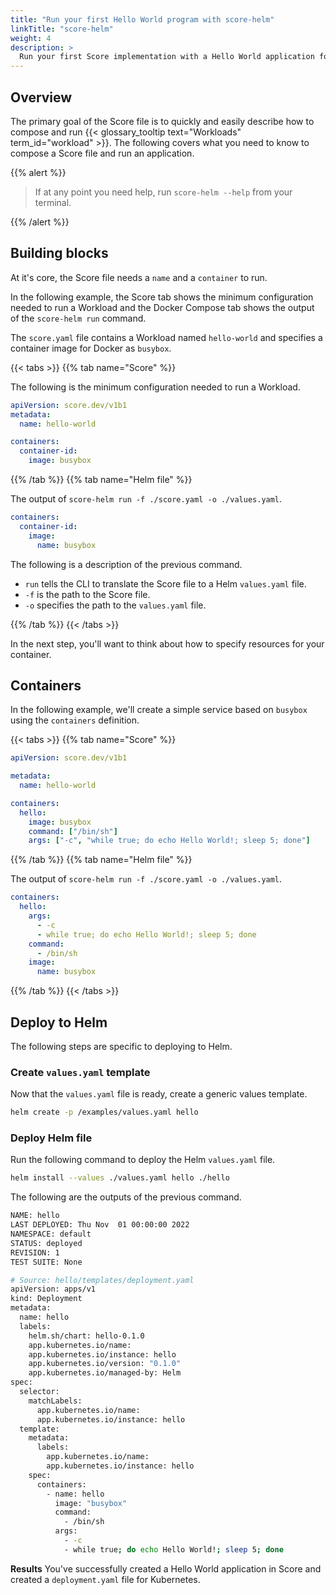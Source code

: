 ```yaml
---
title: "Run your first Hello World program with score-helm"
linkTitle: "score-helm"
weight: 4
description: >
  Run your first Score implementation with a Hello World application for `score-helm`.
---
```


## Overview

The primary goal of the Score file is to quickly and easily describe how to compose and run {{< glossary_tooltip text="Workloads" term_id="workload" >}}. The following covers what you need to know to compose a Score file and run an application.

{{% alert %}}

> If at any point you need help, run `score-helm --help` from your terminal.

{{% /alert %}}

## Building blocks

At it's core, the Score file needs a `name` and a `container` to run.

In the following example, the Score tab shows the minimum configuration needed to run a Workload and the Docker Compose tab shows the output of the `score-helm run` command.

The `score.yaml` file contains a Workload named `hello-world` and specifies a container image for Docker as `busybox`.

{{< tabs >}}
{{% tab name="Score" %}}

The following is the minimum configuration needed to run a Workload.

```yaml
apiVersion: score.dev/v1b1
metadata:
  name: hello-world

containers:
  container-id:
    image: busybox
```

{{% /tab %}}
{{% tab name="Helm file" %}}

The output of `score-helm run -f ./score.yaml -o ./values.yaml`.

```yaml
containers:
  container-id:
    image:
      name: busybox
```

The following is a description of the previous command.

- `run` tells the CLI to translate the Score file to a Helm `values.yaml` file.
- `-f` is the path to the Score file.
- `-o` specifies the path to the `values.yaml` file.

{{% /tab %}}
{{< /tabs >}}

In the next step, you'll want to think about how to specify resources for your container.

## Containers

In the following example, we'll create a simple service based on `busybox` using the `containers` definition.

{{< tabs >}}
{{% tab name="Score" %}}

```yaml
apiVersion: score.dev/v1b1

metadata:
  name: hello-world

containers:
  hello:
    image: busybox
    command: ["/bin/sh"]
    args: ["-c", "while true; do echo Hello World!; sleep 5; done"]
```

{{% /tab %}}
{{% tab name="Helm file" %}}

The output of `score-helm run -f ./score.yaml -o ./values.yaml`.

```yaml
containers:
  hello:
    args:
      - -c
      - while true; do echo Hello World!; sleep 5; done
    command:
      - /bin/sh
    image:
      name: busybox
```

{{% /tab %}}
{{< /tabs >}}

## Deploy to Helm

The following steps are specific to deploying to Helm.

### Create `values.yaml` template

Now that the `values.yaml` file is ready, create a generic values template.

```bash
helm create -p /examples/values.yaml hello
```

### Deploy Helm file

Run the following command to deploy the Helm `values.yaml` file.

```bash
helm install --values ./values.yaml hello ./hello
```

The following are the outputs of the previous command.

```bash
NAME: hello
LAST DEPLOYED: Thu Nov  01 00:00:00 2022
NAMESPACE: default
STATUS: deployed
REVISION: 1
TEST SUITE: None
```

```bash
# Source: hello/templates/deployment.yaml
apiVersion: apps/v1
kind: Deployment
metadata:
  name: hello
  labels:
    helm.sh/chart: hello-0.1.0
    app.kubernetes.io/name:
    app.kubernetes.io/instance: hello
    app.kubernetes.io/version: "0.1.0"
    app.kubernetes.io/managed-by: Helm
spec:
  selector:
    matchLabels:
      app.kubernetes.io/name:
      app.kubernetes.io/instance: hello
  template:
    metadata:
      labels:
        app.kubernetes.io/name:
        app.kubernetes.io/instance: hello
    spec:
      containers:
        - name: hello
          image: "busybox"
          command:
            - /bin/sh
          args:
            - -c
            - while true; do echo Hello World!; sleep 5; done
```

**Results** You've successfully created a Hello World application in Score and created a `deployment.yaml` file for Kubernetes.
